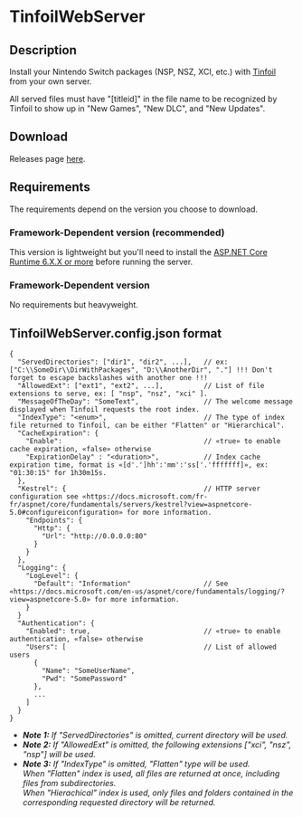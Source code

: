 # TinfoilWebServer

## Description
Install your Nintendo Switch packages (NSP, NSZ, XCI, etc.) with [Tinfoil](https://tinfoil.io/Download) from your own server.

All served files must have "[titleid]" in the file name to be recognized by Tinfoil to show up in "New Games", "New DLC", and "New Updates".

## Download
Releases page [here](https://github.com/Myster-Tee/TinfoilWebServer/releases/tag).

## Requirements

The requirements depend on the version you choose to download.

### Framework-Dependent version (recommended)
This version is lightweight but you'll need to install the [ASP.NET Core Runtime 6.X.X or more](https://dotnet.microsoft.com/download/dotnet/6.0) before running the server.

### Framework-Dependent version
No requirements but heavyweight.

## TinfoilWebServer.config.json format

```jsonc
{
  "ServedDirectories": ["dir1", "dir2", ...],   // ex: ["C:\\SomeDir\\DirWithPackages", "D:\\AnotherDir", "."] !!! Don't forget to escape backslashes with another one !!!
  "AllowedExt": ["ext1", "ext2", ...],          // List of file extensions to serve, ex: [ "nsp", "nsz", "xci" ].
  "MessageOfTheDay": "SomeText",                // The welcome message displayed when Tinfoil requests the root index.
  "IndexType": "<enum>",                        // The type of index file returned to Tinfoil, can be either "Flatten" or "Hierarchical".
  "CacheExpiration": {
    "Enable":                                   // «true» to enable cache expiration, «false» otherwise
    "ExpirationDelay" : "<duration>",           // Index cache expiration time, format is «[d'.']hh':'mm':'ss['.'fffffff]», ex: "01:30:15" for 1h30m15s.
  },
  "Kestrel": {                                  // HTTP server configuration see «https://docs.microsoft.com/fr-fr/aspnet/core/fundamentals/servers/kestrel?view=aspnetcore-5.0#configureiconfiguration» for more information.
    "Endpoints": {
      "Http": {
        "Url": "http://0.0.0.0:80"
      }
    }
  },
  "Logging": {
    "LogLevel": {
      "Default": "Information"                  // See «https://docs.microsoft.com/en-us/aspnet/core/fundamentals/logging/?view=aspnetcore-5.0» for more information.
    }
  }
  "Authentication": {
    "Enabled": true,                            // «true» to enable authentication, «false» otherwise
    "Users": [                                  // List of allowed users
      {
        "Name": "SomeUserName",
        "Pwd": "SomePassword"
      },
      ...
    ]
  }
}
```

- ***Note 1:** If "ServedDirectories" is omitted, current directory will be used.*
- ***Note 2:** If "AllowedExt" is omitted, the following extensions ["xci", "nsz", "nsp"] will be used.*
- ***Note 3:** If "IndexType" is omitted, "Flatten" type will be used.  
When "Flatten" index is used, all files are returned at once, including files from subdirectories.  
When "Hierachical" index is used, only files and folders contained in the corresponding requested directory will be returned.*

